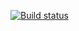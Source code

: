 [![Build status](https://ci.appveyor.com/api/projects/status/0xx8w776bvvq83oe?svg=true)](https://ci.appveyor.com/project/den369/rest-089q7)
